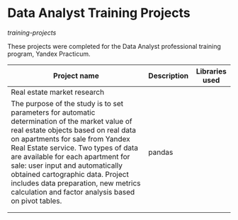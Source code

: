 # Data Analyst Training Projects
 *training-projects*

These projects were completed for the Data Analyst professional training program, Yandex Practicum.

| Project name  |  Description | Libraries used  |   
|---|---|---|
|  Real estate market research |  
The purpose of the study is to set parameters for automatic determination of the market value of real estate objects based on real data on apartments for sale from Yandex Real Estate service.  Two types of data are available for each apartment for sale: user input and automatically obtained cartographic data. Project includes data preparation, new metrics calculation and factor analysis based on pivot tables.  |  pandas |   
|   |   |   | 
|   |   |   | 

